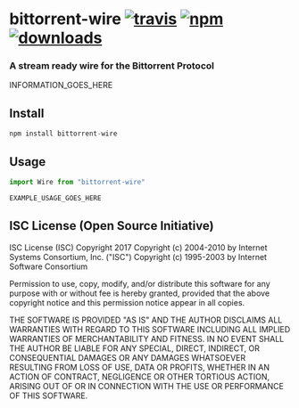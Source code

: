 # bittorrent-wire [![travis][travis-image]][travis-url] [![npm][npm-image]][npm-url] [![downloads][downloads-image]][downloads-url]

[travis-image]: https://travis-ci.org/CraigglesO/hose.svg?branch=master
[travis-url]: https://travis-ci.org/CraigglesO/hose
[npm-image]: https://img.shields.io/npm/v/hose.svg
[npm-url]: https://npmjs.org/package/hose
[downloads-image]: https://img.shields.io/npm/dm/hose.svg
[downloads-url]: https://npmjs.org/package/hose

### A stream ready wire for the Bittorrent Protocol

INFORMATION_GOES_HERE

## Install

``` typescript
npm install bittorrent-wire
```

## Usage
``` typescript
import Wire from "bittorrent-wire"

EXAMPLE_USAGE_GOES_HERE

```

## ISC License (Open Source Initiative)

ISC License (ISC)
Copyright 2017 <CraigglesO>
Copyright (c) 2004-2010 by Internet Systems Consortium, Inc. ("ISC")
Copyright (c) 1995-2003 by Internet Software Consortium


Permission to use, copy, modify, and/or distribute this software for any purpose with or without fee is hereby granted, provided that the above copyright notice and this permission notice appear in all copies.

THE SOFTWARE IS PROVIDED "AS IS" AND THE AUTHOR DISCLAIMS ALL WARRANTIES WITH REGARD TO THIS SOFTWARE INCLUDING ALL IMPLIED WARRANTIES OF MERCHANTABILITY AND FITNESS. IN NO EVENT SHALL THE AUTHOR BE LIABLE FOR ANY SPECIAL, DIRECT, INDIRECT, OR CONSEQUENTIAL DAMAGES OR ANY DAMAGES WHATSOEVER RESULTING FROM LOSS OF USE, DATA OR PROFITS, WHETHER IN AN ACTION OF CONTRACT, NEGLIGENCE OR OTHER TORTIOUS ACTION, ARISING OUT OF OR IN CONNECTION WITH THE USE OR PERFORMANCE OF THIS SOFTWARE.
